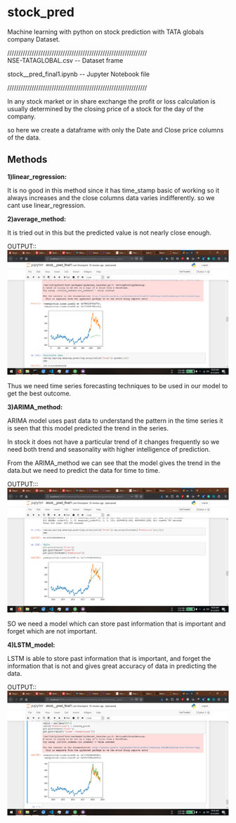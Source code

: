 # stock_pred
Machine  learning with python on stock prediction with TATA globals company Dataset.

///////////////////////////////////////////////////////////////  
NSE-TATAGLOBAL.csv   -- Dataset frame

stock__pred_final1.ipynb  -- Jupyter Notebook file

///////////////////////////////////////////////////////////////

In any stock market or in share exchange the profit or loss calculation is usually determined by the closing price of a stock for the day of the company.

so here we create a dataframe with only the Date and Close price columns of the data.

## Methods
**1)linear_regression:**
           
It is no good in this method since it has time_stamp basic of  working so it always increases and the close columns data varies indifferently. so we cant use linear_regression.
   
**2)average_method:**
   
It is tried out in this but the predicted value is not nearly close enough.
            
            
OUTPUT::
![average_method_out](/images/average_method.png)

    
Thus we need time series forecasting techniques to be used in our model to get the best outcome. 

**3)ARIMA_method:**

ARIMA model uses past data to understand the pattern in the time series it is seen that this model predicted the trend in the series.

In stock it does not have a particular trend of it changes frequently so we need both trend and seasonality with higher intelligence of prediction.

From the ARIMA_method we can see that the model gives the trend in the data.but we need to predict the data for time to time.  
  

OUTPUT:::
![method_out](/images/ARIMA_method.png)


SO we need a model which can store past information that is important and forget which are not important.


**4)LSTM_model:**
  
LSTM is able to store past information that is important, and forget the information that is not and gives great accuracy of data in predicting the data.
  

OUTPUT::     
![LSTM_method_out](/images/LSTM_method.png)
            
